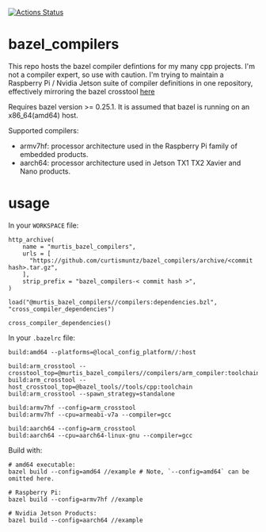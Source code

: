 [![Actions Status](https://github.com/curtismuntz/bazel_compilers/workflows/ci/badge.svg)](https://github.com/curtismuntz/bazel_compilers/actions)

# bazel_compilers

This repo hosts the bazel compiler defintions for my many cpp projects. I'm not a compiler expert, so use with caution. I'm trying to maintain a Raspberry Pi / Nvidia Jetson suite of compiler definitions in one repository, effectively mirroring the bazel crosstool [here](https://github.com/bazelbuild/bazel/tree/master/src/test/shell/bazel/testdata/bazel_toolchain_test_data)

Requires bazel version >= 0.25.1. It is assumed that bazel is running on an x86_64(amd64) host.

Supported compilers:

* armv7hf: processor architecture used in the Raspberry Pi family of embedded products.
* aarch64: processor architecture used in Jetson TX1 TX2 Xavier and Nano products.

# usage

In your `WORKSPACE` file:

```
http_archive(
    name = "murtis_bazel_compilers",
    urls = [
      "https://github.com/curtismuntz/bazel_compilers/archive/<commit hash>.tar.gz",
    ],
    strip_prefix = "bazel_compilers-< commit hash >",
)

load("@murtis_bazel_compilers//compilers:dependencies.bzl", "cross_compiler_dependencies")

cross_compiler_dependencies()
```

In your `.bazelrc` file:

```
build:amd64 --platforms=@local_config_platform//:host

build:arm_crosstool --crosstool_top=@murtis_bazel_compilers//compilers/arm_compiler:toolchain
build:arm_crosstool --host_crosstool_top=@bazel_tools//tools/cpp:toolchain
build:arm_crosstool --spawn_strategy=standalone

build:armv7hf --config=arm_crosstool
build:armv7hf --cpu=armeabi-v7a --compiler=gcc

build:aarch64 --config=arm_crosstool
build:aarch64 --cpu=aarch64-linux-gnu --compiler=gcc
```


Build with:

```
# amd64 executable:
bazel build --config=amd64 //example # Note, `--config=amd64` can be omitted here.

# Raspberry Pi:
bazel build --config=armv7hf //example

# Nvidia Jetson Products:
bazel build --config=aarch64 //example
```
